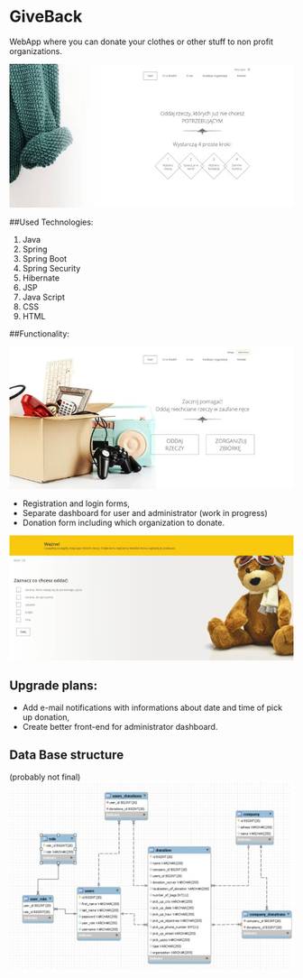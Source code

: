 # GiveBack
WebApp where you can donate your clothes or other stuff to non profit organizations.

![Screenshot](lib/1.jpg)

##Used Technologies:

1. Java
1. Spring
1. Spring Boot
1. Spring Security
1. Hibernate
1. JSP
1. Java Script
1. CSS
1. HTML

##Functionality:

 ![Screenshot](lib/3.jpg)
 - Registration and login forms,
 - Separate dashboard for user and administrator (work in progress)
 - Donation form including which organization to donate.
 
 ![Screenshot](lib/2.jpg)

 
 ## Upgrade plans:
 
  - Add e-mail notifications with informations about date and time of pick up donation,
  - Create better front-end for administrator dashboard.
  
  ## Data Base structure 
  (probably not final)
  ![Screenshot](lib/4.jpg)
 

